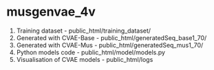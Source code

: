 # musgenvae_4v

1. Training dataset - public_html/training_dataset/
2. Generated with CVAE-Base - public_html/generatedSeq_base1_70/
3. Generated with CVAE-Mus - public_html/generatedSeq_mus1_70/
4. Python models code - public_html/model/models.py
5. Visualisation of CVAE models - public_html/logs
